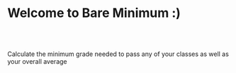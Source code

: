 <html>
<head>

<title> Bare Minimum </title>

</head>

<body>
<h1>Welcome to Bare Minimum :)</h1>
<br></br>
<p>Calculate the minimum grade needed to pass any of your classes as well as your overall average</p>

</body>

</html>
